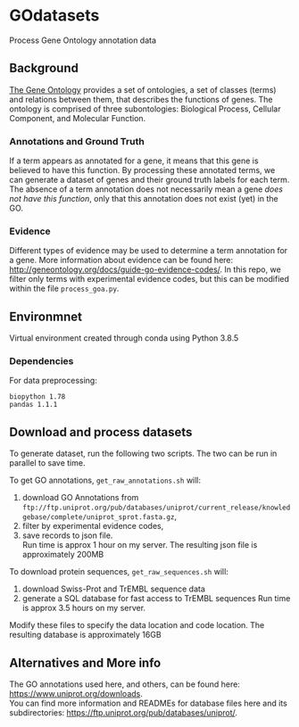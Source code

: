 # GOdatasets
Process Gene Ontology annotation data

## Background
[The Gene Ontology](http://geneontology.org/docs/ontology-documentation/) provides a set of ontologies, a set of classes (terms) and relations between them, that describes the functions of genes. The ontology is comprised of three subontologies: Biological Process, Cellular Component, and Molecular Function.

### Annotations and Ground Truth 
If a term appears as annotated for a gene, it means that this gene is believed to have this function. By processing these annotated terms, we can generate a dataset of genes and their ground truth labels for each term. The absence of a term annotation does not necessarily mean a gene _does not have this function_, only that this annotation does not exist (yet) in the GO.  

### Evidence
Different types of evidence may be used to determine a term annotation for a gene. More information about evidence can be found here: http://geneontology.org/docs/guide-go-evidence-codes/. In this repo, we filter only terms with experimental evidence codes, but this can be modified within the file `process_goa.py`.   


## Environmnet

Virtual environment created through conda using Python 3.8.5
### Dependencies
For data preprocessing:

    biopython 1.78
    pandas 1.1.1

## Download and process datasets

To generate dataset, run the following two scripts. The two can be run in parallel to save time.

To get GO annotations, `get_raw_annotations.sh` will:  
1. download GO Annotations from `ftp://ftp.uniprot.org/pub/databases/uniprot/current_release/knowledgebase/complete/uniprot_sprot.fasta.gz`, 
2. filter by experimental evidence codes, 
3. save records to json file.   
Run time is approx 1 hour on my server. The resulting json file is approximately 200MB  


To download protein sequences, `get_raw_sequences.sh` will:  
1. download Swiss-Prot and TrEMBL sequence data 
2. generate a SQL database for fast access to TrEMBL sequences 
Run time is approx 3.5 hours on my server.

Modify these files to specify the data location and code location. The resulting database is approximately 16GB

## Alternatives and More info
The GO annotations used here, and others, can be found here: https://www.uniprot.org/downloads.  
You can find more information and READMEs for database files here and its subdirectories: https://ftp.uniprot.org/pub/databases/uniprot/. 
